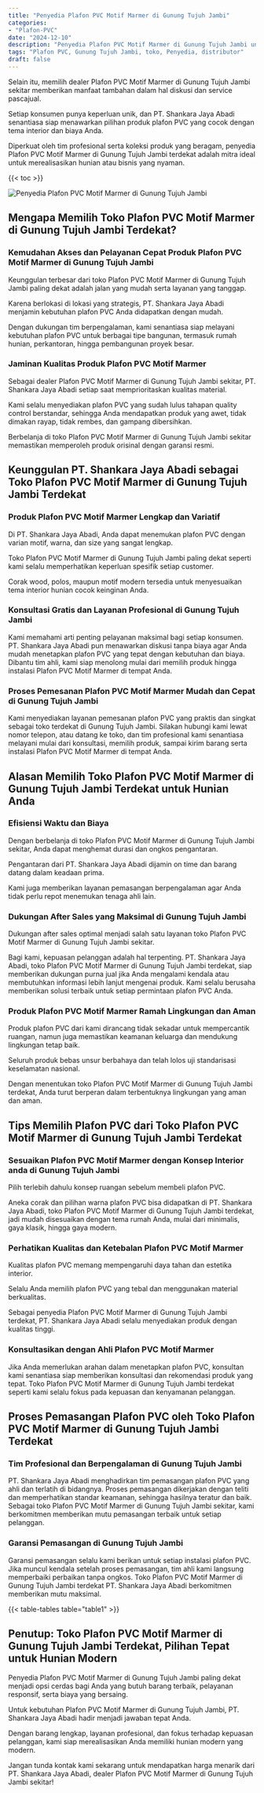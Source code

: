 ```yaml
---
title: "Penyedia Plafon PVC Motif Marmer di Gunung Tujuh Jambi"
categories: 
- "Plafon-PVC"
date: "2024-12-10"
description: "Penyedia Plafon PVC Motif Marmer di Gunung Tujuh Jambi untuk rumah, office, dan ritel. Material unggulan, variasi motif, variasi warna elegan, beserta jasa penempatan ditangani oleh tim ahli dan kepastian resmi!|Layanan penyediaan Plafon PVC Motif Marmer di Gunung Tujuh Jambi untuk keperluan hunian, perkantoran, maupun gerai, beserta material berkualitas dan penempatan oleh teknisi ahli dan kepastian resmi.|Alternatif Plafon PVC Motif Marmer di Gunung Tujuh Jambi yang andal bagi tempat tinggal, kantor, dan toko, dengan plafon unggulan dan pemasangan dikerjakan oleh tim berpengalaman serta jaminan resmi.|Penyediaan Plafon PVC Motif Marmer di Gunung Tujuh Jambi untuk tempat tinggal, perkantoran, serta ritel, beserta plafon terbaik dan instalasi oleh tim ahli, dilengkapi dengan garansi resmi.}"
tags: "Plafon PVC, Gunung Tujuh Jambi, toko, Penyedia, distributor"
draft: false
---
```


Selain itu, memilih dealer Plafon PVC Motif Marmer di Gunung Tujuh Jambi sekitar memberikan manfaat tambahan dalam hal diskusi dan service pascajual.

Setiap konsumen punya keperluan unik, dan PT. Shankara Jaya Abadi senantiasa siap menawarkan pilihan produk plafon PVC yang cocok dengan tema interior dan biaya Anda.

Diperkuat oleh tim profesional serta koleksi produk yang beragam, penyedia Plafon PVC Motif Marmer di Gunung Tujuh Jambi terdekat adalah mitra ideal untuk merealisasikan hunian atau bisnis yang nyaman.

{{< toc >}}

![Penyedia Plafon PVC Motif Marmer di Gunung Tujuh Jambi](/images/Plafon-PVC/Penyedia-Plafon-PVC-Motif-Marmer-di-Gunung-Tujuh-Jambi.png)


## Mengapa Memilih Toko Plafon PVC Motif Marmer di Gunung Tujuh Jambi Terdekat?

### Kemudahan Akses dan Pelayanan Cepat Produk Plafon PVC Motif Marmer di Gunung Tujuh Jambi

Keunggulan terbesar dari toko Plafon PVC Motif Marmer di Gunung Tujuh Jambi paling dekat adalah jalan yang mudah serta layanan yang tanggap.

Karena berlokasi di lokasi yang strategis, PT. Shankara Jaya Abadi menjamin kebutuhan plafon PVC Anda didapatkan dengan mudah.

Dengan dukungan tim berpengalaman, kami senantiasa siap melayani kebutuhan plafon PVC untuk berbagai tipe bangunan, termasuk rumah hunian, perkantoran, hingga pembangunan proyek besar.

### Jaminan Kualitas Produk Plafon PVC Motif Marmer

Sebagai dealer Plafon PVC Motif Marmer di Gunung Tujuh Jambi sekitar, PT. Shankara Jaya Abadi setiap saat memprioritaskan kualitas material.

Kami selalu menyediakan plafon PVC yang sudah lulus tahapan quality control berstandar, sehingga Anda mendapatkan produk yang awet, tidak dimakan rayap, tidak rembes, dan gampang dibersihkan.

Berbelanja di toko Plafon PVC Motif Marmer di Gunung Tujuh Jambi sekitar memastikan memperoleh produk orisinal dengan garansi resmi.

## Keunggulan PT. Shankara Jaya Abadi sebagai Toko Plafon PVC Motif Marmer di Gunung Tujuh Jambi Terdekat

### Produk Plafon PVC Motif Marmer Lengkap dan Variatif

Di PT. Shankara Jaya Abadi, Anda dapat menemukan plafon PVC dengan varian motif, warna, dan size yang sangat lengkap.

Toko Plafon PVC Motif Marmer di Gunung Tujuh Jambi paling dekat seperti kami selalu memperhatikan keperluan spesifik setiap customer.

Corak wood, polos, maupun motif modern tersedia untuk menyesuaikan tema interior hunian cocok keinginan Anda.

### Konsultasi Gratis dan Layanan Profesional di Gunung Tujuh Jambi

Kami memahami arti penting pelayanan maksimal bagi setiap konsumen. PT. Shankara Jaya Abadi pun menawarkan diskusi tanpa biaya agar Anda mudah menetapkan plafon PVC yang tepat dengan kebutuhan dan biaya. Dibantu tim ahli, kami siap menolong mulai dari memilih produk hingga instalasi Plafon PVC Motif Marmer di tempat Anda.

### Proses Pemesanan Plafon PVC Motif Marmer Mudah dan Cepat di Gunung Tujuh Jambi

Kami menyediakan layanan pemesanan plafon PVC yang praktis dan singkat sebagai toko terdekat di Gunung Tujuh Jambi. Silakan hubungi kami lewat nomor telepon, atau datang ke toko, dan tim profesional kami senantiasa melayani mulai dari konsultasi, memilih produk, sampai kirim barang serta instalasi Plafon PVC Motif Marmer di tempat Anda.

## Alasan Memilih Toko Plafon PVC Motif Marmer di Gunung Tujuh Jambi Terdekat untuk Hunian Anda

### Efisiensi Waktu dan Biaya

Dengan berbelanja di toko Plafon PVC Motif Marmer di Gunung Tujuh Jambi sekitar, Anda dapat menghemat durasi dan ongkos pengantaran.

Pengantaran dari PT. Shankara Jaya Abadi dijamin on time dan barang datang dalam keadaan prima.

Kami juga memberikan layanan pemasangan berpengalaman agar Anda tidak perlu repot menemukan tenaga ahli lain.

### Dukungan After Sales yang Maksimal di Gunung Tujuh Jambi

Dukungan after sales optimal menjadi salah satu layanan toko Plafon PVC Motif Marmer di Gunung Tujuh Jambi sekitar.

Bagi kami, kepuasan pelanggan adalah hal terpenting. PT. Shankara Jaya Abadi, toko Plafon PVC Motif Marmer di Gunung Tujuh Jambi terdekat, siap memberikan dukungan purna jual jika Anda mengalami kendala atau membutuhkan informasi lebih lanjut mengenai produk. Kami selalu berusaha memberikan solusi terbaik untuk setiap permintaan plafon PVC Anda.

### Produk Plafon PVC Motif Marmer Ramah Lingkungan dan Aman

Produk plafon PVC dari kami dirancang tidak sekadar untuk mempercantik ruangan, namun juga memastikan keamanan keluarga dan mendukung lingkungan tetap baik.

Seluruh produk bebas unsur berbahaya dan telah lolos uji standarisasi keselamatan nasional.

Dengan menentukan toko Plafon PVC Motif Marmer di Gunung Tujuh Jambi terdekat, Anda turut berperan dalam terbentuknya lingkungan yang aman dan aman.

## Tips Memilih Plafon PVC dari Toko Plafon PVC Motif Marmer di Gunung Tujuh Jambi Terdekat

### Sesuaikan Plafon PVC Motif Marmer dengan Konsep Interior anda di Gunung Tujuh Jambi

Pilih terlebih dahulu konsep ruangan sebelum membeli plafon PVC.

Aneka corak dan pilihan warna plafon PVC bisa didapatkan di PT. Shankara Jaya Abadi, toko Plafon PVC Motif Marmer di Gunung Tujuh Jambi terdekat, jadi mudah disesuaikan dengan tema rumah Anda, mulai dari minimalis, gaya klasik, hingga gaya modern.

### Perhatikan Kualitas dan Ketebalan Plafon PVC Motif Marmer

Kualitas plafon PVC memang mempengaruhi daya tahan dan estetika interior.

Selalu Anda memilih plafon PVC yang tebal dan menggunakan material berkualitas.

Sebagai penyedia Plafon PVC Motif Marmer di Gunung Tujuh Jambi terdekat, PT. Shankara Jaya Abadi selalu menyediakan produk dengan kualitas tinggi.

### Konsultasikan dengan Ahli Plafon PVC Motif Marmer

Jika Anda memerlukan arahan dalam menetapkan plafon PVC, konsultan kami senantiasa siap memberikan konsultasi dan rekomendasi produk yang tepat. Toko Plafon PVC Motif Marmer di Gunung Tujuh Jambi terdekat seperti kami selalu fokus pada kepuasan dan kenyamanan pelanggan.

## Proses Pemasangan Plafon PVC oleh Toko Plafon PVC Motif Marmer di Gunung Tujuh Jambi Terdekat

### Tim Profesional dan Berpengalaman di Gunung Tujuh Jambi

PT. Shankara Jaya Abadi menghadirkan tim pemasangan plafon PVC yang ahli dan terlatih di bidangnya. Proses pemasangan dikerjakan dengan teliti dan memperhatikan standar keamanan, sehingga hasilnya teratur dan baik. Sebagai toko Plafon PVC Motif Marmer di Gunung Tujuh Jambi sekitar, kami berkomitmen memberikan mutu pemasangan terbaik untuk setiap pelanggan.

### Garansi Pemasangan di Gunung Tujuh Jambi

Garansi pemasangan selalu kami berikan untuk setiap instalasi plafon PVC. Jika muncul kendala setelah proses pemasangan, tim ahli kami langsung memperbaiki perbaikan tanpa ongkos. Toko Plafon PVC Motif Marmer di Gunung Tujuh Jambi terdekat PT. Shankara Jaya Abadi berkomitmen memberikan mutu maksimal.

{{< table-tables table="table1" >}}

## Penutup: Toko Plafon PVC Motif Marmer di Gunung Tujuh Jambi Terdekat, Pilihan Tepat untuk Hunian Modern

Penyedia Plafon PVC Motif Marmer di Gunung Tujuh Jambi paling dekat menjadi opsi cerdas bagi Anda yang butuh barang terbaik, pelayanan responsif, serta biaya yang bersaing.

Untuk kebutuhan Plafon PVC Motif Marmer di Gunung Tujuh Jambi, PT. Shankara Jaya Abadi hadir menjadi jawaban tepat Anda.

Dengan barang lengkap, layanan profesional, dan fokus terhadap kepuasan pelanggan, kami siap merealisasikan Anda memiliki hunian modern yang modern.

Jangan tunda kontak kami sekarang untuk mendapatkan harga menarik dari PT. Shankara Jaya Abadi, dealer Plafon PVC Motif Marmer di Gunung Tujuh Jambi sekitar!
